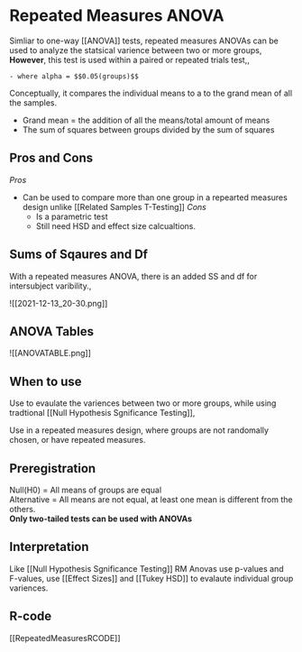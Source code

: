 # Repeated Measures ANOVA 
Simliar to one-way [[ANOVA]] tests, repeated measures ANOVAs can be used to analyze the statsical varience between two or more groups,
**However**, this test is used within a paired or repeated trials test,, 

	- where alpha = $$0.05(groups)$$
Conceptually, it compares the individual means to a to the grand mean of all the samples. 
- Grand mean = the addition of all the means/total amount of means
- The sum of squares between groups divided by the sum of squares 

## Pros and Cons
*Pros*
-	Can be used to compare more than one group in a repearted measures design unlike [[Related Samples T-Testing]]
*Cons*
	- Is a parametric test 
	-	Still need HSD and effect size calcualtions. 
	
## Sums of Sqaures and Df
With a repeated measures ANOVA, there is an added SS and df for intersubject varibility., 

![[2021-12-13_20-30.png]]

## ANOVA Tables 
![[ANOVATABLE.png]]

## When to use
Use to evaulate the variences between two or more groups, while using tradtional [[Null Hypothesis Sgnificance Testing]],

Use in a repeated measures design, where groups are not randomally chosen, or have repeated measures.

## Preregistration 
Null(H0) = All means of groups are equal  
Alternative = All means are not equal, at least one mean is different from the others.  
**Only two-tailed tests can be used with ANOVAs**

## Interpretation 
Like [[Null Hypothesis Sgnificance Testing]]  RM Anovas use p-values and F-values, use [[Effect Sizes]] and [[Tukey HSD]] to evalaute individual group variences. 

## R-code
[[RepeatedMeasuresRCODE]]